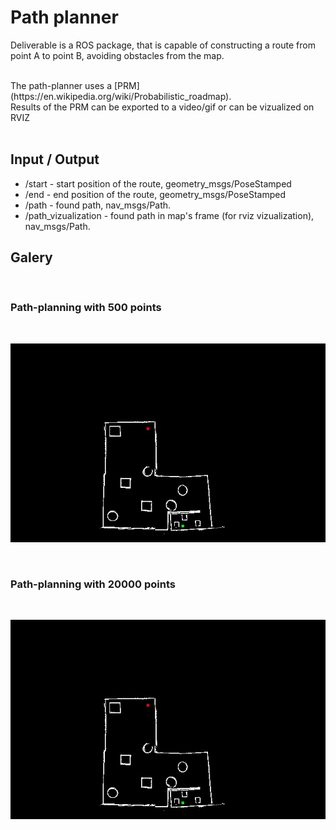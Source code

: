 # Path planner

Deliverable is a ROS package, that is capable of constructing a route from point A to point B, avoiding obstacles from the map.

<br>
The path-planner uses a [PRM](https://en.wikipedia.org/wiki/Probabilistic_roadmap).

<br>
Results of the PRM can be exported to a video/gif or can  be vizualized on RVIZ

<br>

<br>

## Input / Output

- /start - start position of the route, geometry_msgs/PoseStamped
- /end - end position of the route, geometry_msgs/PoseStamped
- /path - found path, nav_msgs/Path.
- /path_vizualization - found path in map's frame (for rviz vizualization), nav_msgs/Path.

## Galery

<br>

### Path-planning with 500 points

<br>

![Exemple of path-planning](./image/cool.gif)

<br>

### Path-planning with 20000 points

<br>

![Exemple of path-planning](./image/grosPoint.gif)
